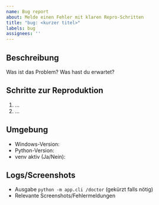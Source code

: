 ```yaml
---
name: Bug report
about: Melde einen Fehler mit klaren Repro-Schritten
title: "bug: <kurzer titel>"
labels: bug
assignees: ''
---
```


## Beschreibung
Was ist das Problem? Was hast du erwartet?

## Schritte zur Reproduktion
1. …
2. …

## Umgebung
- Windows-Version:
- Python-Version:
- venv aktiv (Ja/Nein):

## Logs/Screenshots
- Ausgabe `python -m app.cli /doctor` (gekürzt falls nötig)
- Relevante Screenshots/Fehlermeldungen

